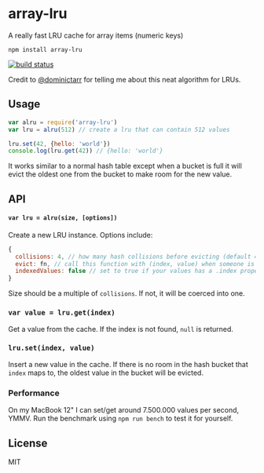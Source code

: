 # array-lru

A really fast LRU cache for array items (numeric keys)

```
npm install array-lru
```

[![build status](https://travis-ci.org/mafintosh/array-lru.svg?branch=master)](http://travis-ci.org/mafintosh/array-lru)

Credit to [@dominictarr](https://github.com/dominictarr) for telling me about this neat algorithm for LRUs.

## Usage

``` js
var alru = require('array-lru')
var lru = alru(512) // create a lru that can contain 512 values

lru.set(42, {hello: 'world'})
console.log(lru.get(42)) // {hello: 'world'}
```

It works similar to a normal hash table except when a bucket is full it will
evict the oldest one from the bucket to make room for the new value.

## API

#### `var lru = alru(size, [options])`

Create a new LRU instance. Options include:

``` js
{
  collisions: 4, // how many hash collisions before evicting (default 4)
  evict: fn, // call this function with (index, value) when someone is evicted
  indexedValues: false // set to true if your values has a .index property
}
```

Size should be a multiple of `collisions`. If not, it will be coerced into one.

### `var value = lru.get(index)`

Get a value from the cache. If the index is not found, `null` is returned.

### `lru.set(index, value)`

Insert a new value in the cache. If there is no room in the hash bucket that
`index` maps to, the oldest value in the bucket will be evicted.

### Performance

On my MacBook 12" I can set/get around 7.500.000 values per second, YMMV.
Run the benchmark using `npm run bench` to test it for yourself.

## License

MIT
